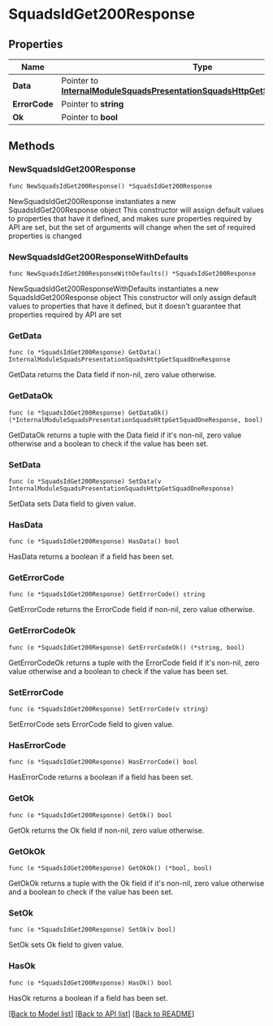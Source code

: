 # SquadsIdGet200Response

## Properties

Name | Type | Description | Notes
------------ | ------------- | ------------- | -------------
**Data** | Pointer to [**InternalModuleSquadsPresentationSquadsHttpGetSquadOneResponse**](InternalModuleSquadsPresentationSquadsHttpGetSquadOneResponse.md) |  | [optional] 
**ErrorCode** | Pointer to **string** |  | [optional] 
**Ok** | Pointer to **bool** |  | [optional] 

## Methods

### NewSquadsIdGet200Response

`func NewSquadsIdGet200Response() *SquadsIdGet200Response`

NewSquadsIdGet200Response instantiates a new SquadsIdGet200Response object
This constructor will assign default values to properties that have it defined,
and makes sure properties required by API are set, but the set of arguments
will change when the set of required properties is changed

### NewSquadsIdGet200ResponseWithDefaults

`func NewSquadsIdGet200ResponseWithDefaults() *SquadsIdGet200Response`

NewSquadsIdGet200ResponseWithDefaults instantiates a new SquadsIdGet200Response object
This constructor will only assign default values to properties that have it defined,
but it doesn't guarantee that properties required by API are set

### GetData

`func (o *SquadsIdGet200Response) GetData() InternalModuleSquadsPresentationSquadsHttpGetSquadOneResponse`

GetData returns the Data field if non-nil, zero value otherwise.

### GetDataOk

`func (o *SquadsIdGet200Response) GetDataOk() (*InternalModuleSquadsPresentationSquadsHttpGetSquadOneResponse, bool)`

GetDataOk returns a tuple with the Data field if it's non-nil, zero value otherwise
and a boolean to check if the value has been set.

### SetData

`func (o *SquadsIdGet200Response) SetData(v InternalModuleSquadsPresentationSquadsHttpGetSquadOneResponse)`

SetData sets Data field to given value.

### HasData

`func (o *SquadsIdGet200Response) HasData() bool`

HasData returns a boolean if a field has been set.

### GetErrorCode

`func (o *SquadsIdGet200Response) GetErrorCode() string`

GetErrorCode returns the ErrorCode field if non-nil, zero value otherwise.

### GetErrorCodeOk

`func (o *SquadsIdGet200Response) GetErrorCodeOk() (*string, bool)`

GetErrorCodeOk returns a tuple with the ErrorCode field if it's non-nil, zero value otherwise
and a boolean to check if the value has been set.

### SetErrorCode

`func (o *SquadsIdGet200Response) SetErrorCode(v string)`

SetErrorCode sets ErrorCode field to given value.

### HasErrorCode

`func (o *SquadsIdGet200Response) HasErrorCode() bool`

HasErrorCode returns a boolean if a field has been set.

### GetOk

`func (o *SquadsIdGet200Response) GetOk() bool`

GetOk returns the Ok field if non-nil, zero value otherwise.

### GetOkOk

`func (o *SquadsIdGet200Response) GetOkOk() (*bool, bool)`

GetOkOk returns a tuple with the Ok field if it's non-nil, zero value otherwise
and a boolean to check if the value has been set.

### SetOk

`func (o *SquadsIdGet200Response) SetOk(v bool)`

SetOk sets Ok field to given value.

### HasOk

`func (o *SquadsIdGet200Response) HasOk() bool`

HasOk returns a boolean if a field has been set.


[[Back to Model list]](../README.md#documentation-for-models) [[Back to API list]](../README.md#documentation-for-api-endpoints) [[Back to README]](../README.md)


